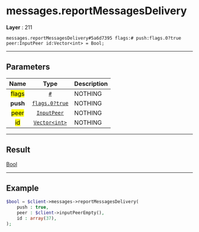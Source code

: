 # messages.reportMessagesDelivery

**Layer** : 211

```tl
messages.reportMessagesDelivery#5a6d7395 flags:# push:flags.0?true peer:InputPeer id:Vector<int> = Bool;
```

---

## Parameters

| Name | Type | Description |
| :---: | :---: | :--- |
| <mark>flags</mark> | [`#`](type/#) | NOTHING |
| **push** | [`flags.0?true`](type/true) | NOTHING |
| <mark>peer</mark> | [`InputPeer`](type/InputPeer) | NOTHING |
| <mark>id</mark> | [`Vector<int>`](type/int) | NOTHING |

---

## Result

[Bool](type/Bool)

---

## Example

```php
$bool = $client->messages->reportMessagesDelivery(
	push : true,
	peer : $client->inputPeerEmpty(),
	id : array(37),
);
```